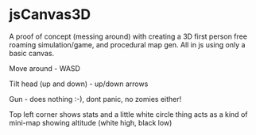 # jsCanvas3D
A proof of concept (messing around) with creating a 3D first person free roaming simulation/game, and procedural map gen. All in js using only a basic canvas.


Move around - WASD

Tilt head (up and down) - up/down arrows

Gun - does nothing :-), dont panic, no zomies either!

Top left corner shows stats and a little white circle thing acts as a kind of mini-map showing altitude (white high, black low)

